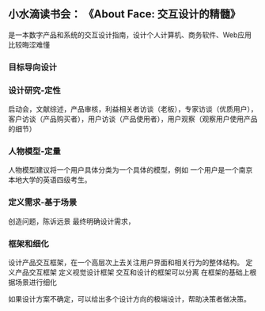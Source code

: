 ## 小水滴读书会： 《About Face: 交互设计的精髓》
是一本数字产品和系统的交互设计指南，设计个人计算机、商务软件、Web应用
比较晦涩难懂
### 目标导向设计
### 设计研究-定性
启动会，文献综述，产品审核，利益相关者访谈（老板），专家访谈（优质用户），客户访谈（产品购买者），用户访谈（产品使用者），用户观察（观察用户使用产品的细节）
### 人物模型-定量
人物模型建议将一个用户具体分类为一个具体的模型，例如 一个用户是一个南京本地大学的英语四级考生。
### 定义需求-基于场景
创造问题，陈诉远景  最终明确设计需求，
### 框架和细化
设计产品交互框架，在一个高层次上去关注用户界面和相关行为的整体结构。
定义产品交互框架
定义视觉设计框架
交互和设计的框架可以分离
在框架的基础上根据场景进行细化

如果设计方案不确定，可以给出多个设计方向的极端设计，帮助决策者做决策。
